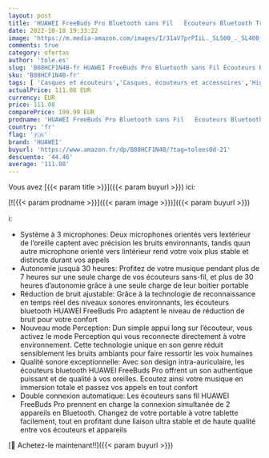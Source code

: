 ```yaml
---
layout: post
title: 'HUAWEI FreeBuds Pro Bluetooth sans Fil   Écouteurs Bluetooth True Wireless avec Réduction de Bruit Active Ajustable  Système à 3 Microphones  Charge sans Fil  Blanc'
date: 2022-10-18 19:33:22
image: 'https://m.media-amazon.com/images/I/31aV7prPIiL._SL500_._SL400_.jpg'
comments: true
category: ofertas
author: 'tole.es'
slug: 'B08HCF1N4B-fr HUAWEI FreeBuds Pro Bluetooth sans Fil Écouteurs Bluetooth...'
sku: 'B08HCF1N4B-fr'
tags: [ 'Casques et écouteurs','Casques, écouteurs et accessoires','High-Tech','huawei','🇫🇷', ]
actualPrice: 111.08 EUR
currency: EUR
price: 111.08
comparePrice: 199.99 EUR
prodname: 'HUAWEI FreeBuds Pro Bluetooth sans Fil   Écouteurs Bluetooth True Wireless avec Réduction de Bruit Active Ajustable  Système à 3 Microphones  Charge sans Fil  Blanc'
country: 'fr'
flag: '🇫🇷'
brand: 'HUAWEI'
buyurl: 'https://www.amazon.fr/dp/B08HCF1N4B/?tag=tolees0d-21'
descuento: '44.46'
average: '111.08'
---
```


Vous avez [{{< param title >}}]({{< param buyurl >}}) ici:

[![{{< param prodname >}}]({{< param image >}})]({{< param buyurl >}})

ℹ️:

- Système à 3 microphones: Deux microphones orientés vers lextérieur de l’oreille captent avec précision les bruits environnants, tandis quun autre microphone orienté vers lintérieur rend votre voix plus stable et distincte durant vos appels
- Autonomie jusquà 30 heures: Profitez de votre musique pendant plus de 7 heures sur une seule charge de vos écouteurs sans-fil, et plus de 30 heures d’autonomie grâce à une seule charge de leur boitier portable
- Réduction de bruit ajustable: Grâce à la technologie de reconnaissance en temps réel des niveaux sonores environnants, les écouteurs bluetooth HUAWEI FreeBuds Pro adaptent le niveau de réduction de bruit pour votre confort
- Nouveau mode Perception: Dun simple appui long sur l’écouteur, vous activez le mode Perception qui vous reconnecte directement à votre environnement. Cette technologie unique en son genre réduit sensiblement les bruits ambiants pour faire ressortir les voix humaines
- Qualité sonore exceptionnelle: Avec son design intra-auriculaire, les écouteurs bluetooth HUAWEI FreeBuds Pro offrent un son authentique puissant et de qualité à vos oreilles. Ecoutez ainsi votre musique en immersion totale et passez vos appels en tout confort
- Double connexion automatique: Les écouteurs sans fil HUAWEI FreeBuds Pro prennent en charge la connexion simultanée de 2 appareils en Bluetooth. Changez de votre portable à votre tablette facilement, tout en profitant dune liaison ultra stable et de haute qualité entre vos écouteurs et appareils

[🛒 Achetez-le maintenant!!]({{< param buyurl >}})
